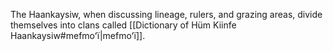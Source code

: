 The Haankaysiw, when discussing lineage, rulers, and grazing areas, divide themselves into clans called [[Dictionary of Hüm Kiinfe Haankaysiw#mefmoʻï|mefmoʻï]].